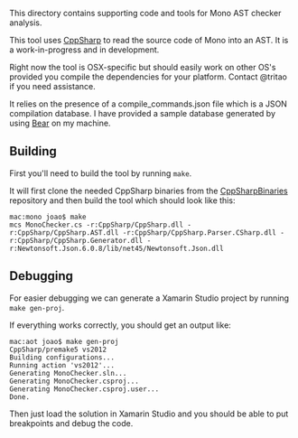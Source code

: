 This directory contains supporting code and tools for Mono AST checker analysis.

This tool uses [CppSharp](https://github.com/mono/CppSharp) to read the source code of Mono
into an AST. It is a work-in-progress and in development.

Right now the tool is OSX-specific but should easily work on other OS's provided you
compile the dependencies for your platform. Contact @tritao if you need assistance.

It relies on the presence of a compile_commands.json file which is a JSON compilation
database. I have provided a sample database generated by using [Bear](https://github.com/rizsotto/Bear)
on my machine.

## Building

First you'll need to build the tool by running `make`.

It will first clone the needed CppSharp binaries from the [CppSharpBinaries](https://github.com/tritao/CppSharpBinaries)
repository and then build the tool which should look like this:

```
mac:mono joao$ make
mcs MonoChecker.cs -r:CppSharp/CppSharp.dll -r:CppSharp/CppSharp.AST.dll -r:CppSharp/CppSharp.Parser.CSharp.dll -r:CppSharp/CppSharp.Generator.dll -r:Newtonsoft.Json.6.0.8/lib/net45/Newtonsoft.Json.dll
```

## Debugging

For easier debugging we can generate a Xamarin Studio project by running `make gen-proj`.

If everything works correctly, you should get an output like:

```
mac:aot joao$ make gen-proj
CppSharp/premake5 vs2012
Building configurations...
Running action 'vs2012'...
Generating MonoChecker.sln...
Generating MonoChecker.csproj...
Generating MonoChecker.csproj.user...
Done.
```

Then just load the solution in Xamarin Studio and you should be able to put breakpoints
and debug the code.